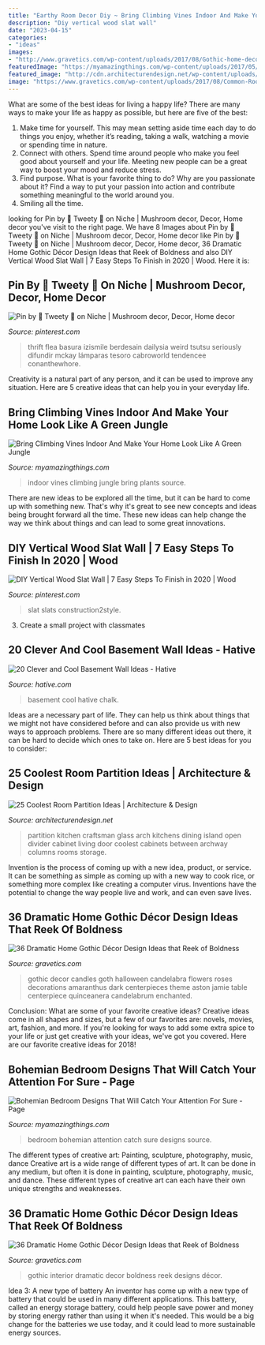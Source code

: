```yaml
---
title: "Earthy Room Decor Diy ~ Bring Climbing Vines Indoor And Make Your Home Look Like A Green Jungle"
description: "Diy vertical wood slat wall"
date: "2023-04-15"
categories:
- "ideas"
images:
- "http://www.gravetics.com/wp-content/uploads/2017/08/Gothic-home-decor.jpg"
featuredImage: "https://myamazingthings.com/wp-content/uploads/2017/05/indoor-climbing-plants-8.jpg"
featured_image: "http://cdn.architecturendesign.net/wp-content/uploads/2014/08/1446.jpg"
image: "https://www.gravetics.com/wp-content/uploads/2017/08/Common-Room.jpg"
---
```



What are some of the best ideas for living a happy life?
There are many ways to make your life as happy as possible, but here are five of the best: 
1. Make time for yourself. This may mean setting aside time each day to do things you enjoy, whether it’s reading, taking a walk, watching a movie or spending time in nature. 
2. Connect with others. Spend time around people who make you feel good about yourself and your life. Meeting new people can be a great way to boost your mood and reduce stress. 
3. Find purpose. What is your favorite thing to do? Why are you passionate about it? Find a way to put your passion into action and contribute something meaningful to the world around you. 
4. Smiling all the time.

	

		
looking for Pin by 🌷 Tweety 🌷 on Niche | Mushroom decor, Decor, Home decor you've visit to the right page. We have 8 Images about Pin by 🌷 Tweety 🌷 on Niche | Mushroom decor, Decor, Home decor like Pin by 🌷 Tweety 🌷 on Niche | Mushroom decor, Decor, Home decor, 36 Dramatic Home Gothic Décor Design Ideas that Reek of Boldness and also DIY Vertical Wood Slat Wall | 7 Easy Steps To Finish in 2020 | Wood. Here it is:
		
    
## Pin By 🌷 Tweety 🌷 On Niche | Mushroom Decor, Decor, Home Decor

<img loading=lazy src="https://i.pinimg.com/736x/9e/28/06/9e2806b093b1e845488d745cf0d2cdab.jpg" onerror="this.onerror=null;this.src='https://tse3.mm.bing.net/th?id=OIP.7R0-0Xuy_tXYQO3PxdvW1gHaJ5&amp;pid=15.1';" alt="Pin by 🌷 Tweety 🌷 on Niche | Mushroom decor, Decor, Home decor">

_Source: pinterest.com_

>thrift flea basura izismile berdesain dailysia weird tsutsu seriously difundir mckay lámparas tesoro cabroworld tendencee conanthewhore. 

	

Creativity is a natural part of any person, and it can be used to improve any situation. Here are 5 creative ideas that can help you in your everyday life.

    
## Bring Climbing Vines Indoor And Make Your Home Look Like A Green Jungle

<img loading=lazy src="https://myamazingthings.com/wp-content/uploads/2017/05/indoor-climbing-plants-8.jpg" onerror="this.onerror=null;this.src='https://tse2.mm.bing.net/th?id=OIP.lTt33NQM3PT07jhKKe-FGwHaLH&amp;pid=15.1';" alt="Bring Climbing Vines Indoor And Make Your Home Look Like A Green Jungle">

_Source: myamazingthings.com_

>indoor vines climbing jungle bring plants source. 

	

There are new ideas to be explored all the time, but it can be hard to come up with something new. That's why it's great to see new concepts and ideas being brought forward all the time. These new ideas can help change the way we think about things and can lead to some great innovations.

    
## DIY Vertical Wood Slat Wall | 7 Easy Steps To Finish In 2020 | Wood

<img loading=lazy src="https://i.pinimg.com/736x/c3/16/f7/c316f786c9f6ebb95fdd8c7c72181f97.jpg" onerror="this.onerror=null;this.src='https://tse4.mm.bing.net/th?id=OIP.XlmOMdF-lC52P1WwdCEK6gHaLH&amp;pid=15.1';" alt="DIY Vertical Wood Slat Wall | 7 Easy Steps To Finish in 2020 | Wood">

_Source: pinterest.com_

>slat slats construction2style. 

	

3. Create a small project with classmates

    
## 20 Clever And Cool Basement Wall Ideas - Hative

<img loading=lazy src="https://hative.com/wp-content/uploads/2014/05/basement-wall-ideas/17-chalk-wall-basement.jpg" onerror="this.onerror=null;this.src='https://tse1.mm.bing.net/th?id=OIP.XIAcBqTxaZNxCML3d3ajDwHaLH&amp;pid=15.1';" alt="20 Clever and Cool Basement Wall Ideas - Hative">

_Source: hative.com_

>basement cool hative chalk. 

	

Ideas are a necessary part of life. They can help us think about things that we might not have considered before and can also provide us with new ways to approach problems. There are so many different ideas out there, it can be hard to decide which ones to take on. Here are 5 best ideas for you to consider: 

    
## 25 Coolest Room Partition Ideas | Architecture &amp; Design

<img loading=lazy src="http://cdn.architecturendesign.net/wp-content/uploads/2014/08/1446.jpg" onerror="this.onerror=null;this.src='https://tse1.mm.bing.net/th?id=OIP.6iDV5z49ztLLQfWfhoEl0AHaJV&amp;pid=15.1';" alt="25 Coolest Room Partition Ideas | Architecture &amp; Design">

_Source: architecturendesign.net_

>partition kitchen craftsman glass arch kitchens dining island open divider cabinet living door coolest cabinets between archway columns rooms storage. 

	

Invention is the process of coming up with a new idea, product, or service. It can be something as simple as coming up with a new way to cook rice, or something more complex like creating a computer virus. Inventions have the potential to change the way people live and work, and can even save lives.

    
## 36 Dramatic Home Gothic Décor Design Ideas That Reek Of Boldness

<img loading=lazy src="http://www.gravetics.com/wp-content/uploads/2017/08/Gothic-home-decor.jpg" onerror="this.onerror=null;this.src='https://tse3.mm.bing.net/th?id=OIP.FXOxx87xYosh9IYPAMRiYgHaN6&amp;pid=15.1';" alt="36 Dramatic Home Gothic Décor Design Ideas that Reek of Boldness">

_Source: gravetics.com_

>gothic decor candles goth halloween candelabra flowers roses decorations amaranthus dark centerpieces theme aston jamie table centerpiece quinceanera candelabrum enchanted. 

	

Conclusion: What are some of your favorite creative ideas?
Creative ideas come in all shapes and sizes, but a few of our favorites are: novels, movies, art, fashion, and more. If you're looking for ways to add some extra spice to your life or just get creative with your ideas, we've got you covered. Here are our favorite creative ideas for 2018!

    
## Bohemian Bedroom Designs That Will Catch Your Attention For Sure - Page

<img loading=lazy src="https://myamazingthings.com/wp-content/uploads/2017/05/bohemian-bedroom-9.jpg" onerror="this.onerror=null;this.src='https://tse4.mm.bing.net/th?id=OIP.Y7hVA1rKE8w1PwD62Ec8fQHaLH&amp;pid=15.1';" alt="Bohemian Bedroom Designs That Will Catch Your Attention For Sure - Page">

_Source: myamazingthings.com_

>bedroom bohemian attention catch sure designs source. 

	

The different types of creative art: Painting, sculpture, photography, music, dance
Creative art is a wide range of different types of art. It can be done in any medium, but often it is done in painting, sculpture, photography, music, and dance. These different types of creative art can each have their own unique strengths and weaknesses.

    
## 36 Dramatic Home Gothic Décor Design Ideas That Reek Of Boldness

<img loading=lazy src="https://www.gravetics.com/wp-content/uploads/2017/08/Common-Room.jpg" onerror="this.onerror=null;this.src='https://tse4.mm.bing.net/th?id=OIP.MVE1GeeRv_haSYn50uQ0cwHaLI&amp;pid=15.1';" alt="36 Dramatic Home Gothic Décor Design Ideas that Reek of Boldness">

_Source: gravetics.com_

>gothic interior dramatic decor boldness reek designs décor. 

	

Idea 3: A new type of battery
An inventor has come up with a new type of battery that could be used in many different applications. This battery, called an energy storage battery, could help people save power and money by storing energy rather than using it when it's needed. This would be a big change for the batteries we use today, and it could lead to more sustainable energy sources.

